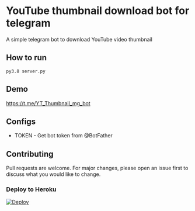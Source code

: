 # YouTube thumbnail download bot for telegram 

A simple telegram bot to download YouTube video thumbnail 

## How to run
```
py3.8 server.py
```

## Demo
https://t.me/YT_Thumbnail_mg_bot

## Configs

* TOKEN  - Get bot token from @BotFather

## Contributing
Pull requests are welcome. For major changes, please open an issue first to discuss what you would like to change.

### Deploy to Heroku
[![Deploy](https://www.herokucdn.com/deploy/button.svg)](https://heroku.com/deploy?template=https://github.com/Master-Genius-code/telegram-youtube-thumbnail-download--bot/-)
